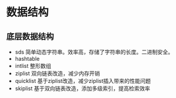 # 数据结构

## &#x20;底层数据结构&#x20;

* sds 简单动态字符串。效率高，存储了字符串的长度。二进制安全。
* hashtable
* intlist 整形数组
* ziplist 双向链表改造，减少内存开销
* quicklist 基于ziplist改造，减少ziplist插入带来的性能问题
* skiplist 基于双向链表改造，添加多级索引，提高检索效率



